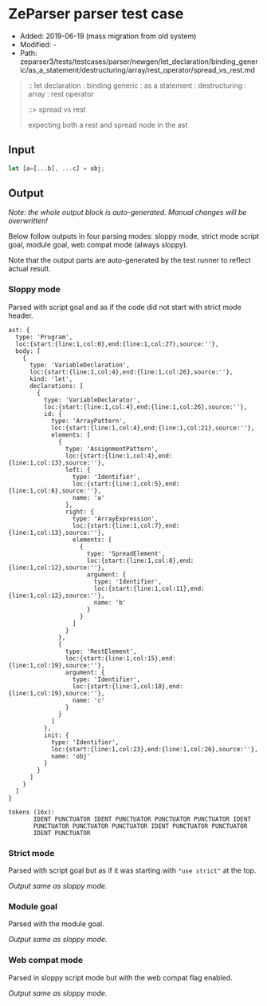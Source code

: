 # ZeParser parser test case

- Added: 2019-06-19 (mass migration from old system)
- Modified: -
- Path: zeparser3/tests/testcases/parser/newgen/let_declaration/binding_generic/as_a_statement/destructuring/array/rest_operator/spread_vs_rest.md

> :: let declaration : binding generic : as a statement : destructuring : array : rest operator
>
> ::> spread vs rest
>
> expecting both a rest and spread node in the ast

## Input

`````js
let [a=[...b], ...c] = obj;
`````

## Output

_Note: the whole output block is auto-generated. Manual changes will be overwritten!_

Below follow outputs in four parsing modes: sloppy mode, strict mode script goal, module goal, web compat mode (always sloppy).

Note that the output parts are auto-generated by the test runner to reflect actual result.

### Sloppy mode

Parsed with script goal and as if the code did not start with strict mode header.

`````
ast: {
  type: 'Program',
  loc:{start:{line:1,col:0},end:{line:1,col:27},source:''},
  body: [
    {
      type: 'VariableDeclaration',
      loc:{start:{line:1,col:4},end:{line:1,col:26},source:''},
      kind: 'let',
      declarations: [
        {
          type: 'VariableDeclarator',
          loc:{start:{line:1,col:4},end:{line:1,col:26},source:''},
          id: {
            type: 'ArrayPattern',
            loc:{start:{line:1,col:4},end:{line:1,col:21},source:''},
            elements: [
              {
                type: 'AssignmentPattern',
                loc:{start:{line:1,col:4},end:{line:1,col:13},source:''},
                left: {
                  type: 'Identifier',
                  loc:{start:{line:1,col:5},end:{line:1,col:6},source:''},
                  name: 'a'
                },
                right: {
                  type: 'ArrayExpression',
                  loc:{start:{line:1,col:7},end:{line:1,col:13},source:''},
                  elements: [
                    {
                      type: 'SpreadElement',
                      loc:{start:{line:1,col:8},end:{line:1,col:12},source:''},
                      argument: {
                        type: 'Identifier',
                        loc:{start:{line:1,col:11},end:{line:1,col:12},source:''},
                        name: 'b'
                      }
                    }
                  ]
                }
              },
              {
                type: 'RestElement',
                loc:{start:{line:1,col:15},end:{line:1,col:19},source:''},
                argument: {
                  type: 'Identifier',
                  loc:{start:{line:1,col:18},end:{line:1,col:19},source:''},
                  name: 'c'
                }
              }
            ]
          },
          init: {
            type: 'Identifier',
            loc:{start:{line:1,col:23},end:{line:1,col:26},source:''},
            name: 'obj'
          }
        }
      ]
    }
  ]
}

tokens (16x):
       IDENT PUNCTUATOR IDENT PUNCTUATOR PUNCTUATOR PUNCTUATOR IDENT
       PUNCTUATOR PUNCTUATOR PUNCTUATOR IDENT PUNCTUATOR PUNCTUATOR
       IDENT PUNCTUATOR
`````

### Strict mode

Parsed with script goal but as if it was starting with `"use strict"` at the top.

_Output same as sloppy mode._

### Module goal

Parsed with the module goal.

_Output same as sloppy mode._

### Web compat mode

Parsed in sloppy script mode but with the web compat flag enabled.

_Output same as sloppy mode._
